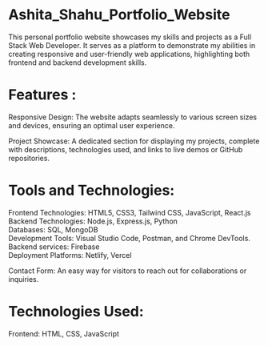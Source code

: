 # Ashita_Shahu_Portfolio_Website


This personal portfolio website showcases my skills and projects as a Full Stack Web Developer. It serves as a platform to demonstrate my abilities in creating responsive and user-friendly web applications, highlighting both frontend and backend development skills.

# Features : 
Responsive Design: The website adapts seamlessly to various screen sizes and devices, ensuring an optimal user experience.

Project Showcase: A dedicated section for displaying my projects, complete with descriptions, technologies used, and links to live demos or GitHub repositories.

# Tools and Technologies:
  Frontend Technologies: HTML5, CSS3, Tailwind CSS, JavaScript, React.js<br>
  Backend Technologies: Node.js, Express.js, Python<br>
  Databases: SQL, MongoDB<br>
  Development Tools: Visual Studio Code, Postman, and Chrome DevTools.<br>
  Backend services: Firebase<br>
  Deployment Platforms:  Netlify, Vercel<br>
  
Contact Form: An easy way for visitors to reach out for collaborations or inquiries.


# Technologies Used:
Frontend: HTML, CSS, JavaScript
